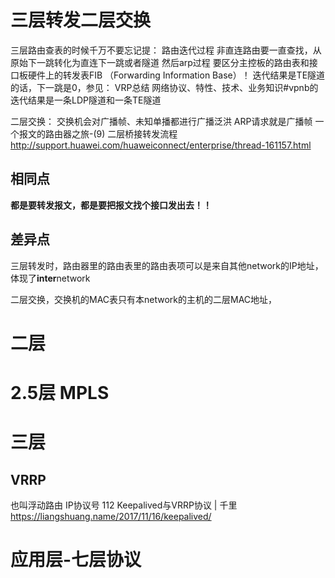 
# 三层转发二层交换


三层路由查表的时候千万不要忘记提：
路由迭代过程
非直连路由要一直查找，从原始下一跳转化为直连下一跳或者隧道
然后arp过程
要区分主控板的路由表和接口板硬件上的转发表FIB （Forwarding Information Base）！
迭代结果是TE隧道的话，下一跳是0，参见：
VRP总结 网络协议、特性、技术、业务知识#vpnb的迭代结果是一条LDP隧道和一条TE隧道

二层交换：
交换机会对广播帧、未知单播都进行广播泛洪
ARP请求就是广播帧
一个报文的路由器之旅-(9) 二层桥接转发流程
http://support.huawei.com/huaweiconnect/enterprise/thread-161157.html  

## 相同点
**都是要转发报文，都是要把报文找个接口发出去！！**

## 差异点
三层转发时，路由器里的路由表里的路由表项可以是来自其他network的IP地址，
体现了**inter**network

二层交换，交换机的MAC表只有本network的主机的二层MAC地址，

# 二层

# 2.5层 MPLS

# 三层
## VRRP
也叫浮动路由
IP协议号 112
Keepalived与VRRP协议 | 千里
https://liangshuang.name/2017/11/16/keepalived/


# 应用层-七层协议

